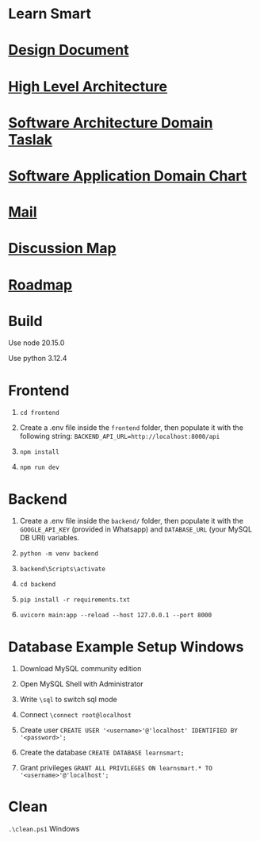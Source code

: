 # Learn Smart

# [Design Document](https://docs.google.com/document/d/1yBGZlqTAZuNbOirmpqzgfHXvrq4RJoF7VfEGX3V5clY/edit#heading=h.yr1n1w74g294)

# [High Level Architecture](https://app.diagrams.net/#G1Xt1IQutJySTuM8h47ZfxEwFGxCOxfnQR#%7B%22pageId%22%3A%22WgwmZhFJbQ_Y9UpnWUmw%22%7D)

# [Software Architecture Domain Taslak](https://docs.google.com/document/d/1h_BqT49P4DqD8VypANlMgdfN1WFtN8ua21FydvSJa9M/edit)

# [Software Application Domain Chart](https://app.diagrams.net/#G1dG1N9txHlM9Nq-ffLHRjDzezJM5rkmxY#%7B%22pageId%22%3A%22b5b7bab2-c9e2-2cf4-8b2a-24fd1a2a6d21%22%7D)

# [Mail](https://docs.google.com/document/d/1mu62y1eWLkKjPer3fI6g34gRVuPORGVI4WnqlDdkhW0/edit)

# [Discussion Map](https://docs.google.com/document/d/1OhDog1Vck4J2s1bXXQ-9e6eDtEOZcHduP9GsoGeX4aM/edit?usp=sharing)

# [Roadmap](https://docs.google.com/document/d/1RZOr8Z2wiJ9KE8IRMvFYCXnN--1jCvMNxdqoBKGoteU/edit?usp=sharing)

# Build

Use node 20.15.0

Use python 3.12.4

# Frontend

1. `cd frontend`

1. Create a .env file inside the `frontend` folder, then populate it with the following string: `BACKEND_API_URL=http://localhost:8000/api`

1. `npm install`

1. `npm run dev`

# Backend

1. Create a .env file inside the `backend/` folder, then populate it with the `GOOGLE_API_KEY` (provided in Whatsapp) and `DATABASE_URL` (your MySQL DB URI) variables.

1. `python -m venv backend`

1. `backend\Scripts\activate`

1. `cd backend`

1. `pip install -r requirements.txt`

1. `uvicorn main:app --reload --host 127.0.0.1 --port 8000`

# Database Example Setup Windows

1. Download MySQL community edition

1. Open MySQL Shell with Administrator

1. Write `\sql` to switch sql mode

1. Connect `\connect root@localhost`

1. Create user `CREATE USER '<username>'@'localhost' IDENTIFIED BY '<password>';`

1. Create the database `CREATE DATABASE learnsmart;`

1. Grant privileges `GRANT ALL PRIVILEGES ON learnsmart.* TO '<username>'@'localhost';`

# Clean

`.\clean.ps1` Windows
